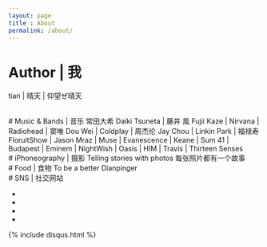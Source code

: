 ```yaml
---
layout: page
title : About
permalink: /about/
---
```

# Author | 我 
tian | 晴天 | 仰望ぜ晴天   

<br>
# Music & Bands | 音乐 
常田大希 Daiki Tsuneta | 藤井 風 Fujii Kaze | Nirvana | Radiohead | 窦唯 Dou Wei | Coldplay | 周杰伦 Jay Chou | Linkin Park | 福禄寿 FloruitShow | Jason Mraz | Muse | Evanescence | Keane | Sum 41 | Budapest | Eminem | NightWish | Oasis | HIM | Travis | Thirteen Senses 

<br>
# iPhoneography | 摄影
Telling stories with photos 每张照片都有一个故事


<br>
# Food | 食物  
To be a better Dianpinger  <a class="dianping" href="http://www.dianping.com/member/44509194"><i class="fd icon-dianping"></i></a>

<br>
# SNS | 社交网站
<div>
	<ul class="social">
	    <li><a class="douban" target="_blank" href="http://www.douban.com/people/annieqt/"><i
	        class="fd icon-douban"></i></a>
	    </li> 
	    <li><a class="wangyiyunyinyue" target="_blank" href="https://music.163.com/#/user/home?id=52467665"><i
	        class="fd icon-wangyiyunyinyue"></i></a>
	    </li> 
	    <li><a class="github" target="_blank" href="https://github.com/annieqt"><i class="fa fa-github glyph"></i></a>
	    </li>
	    <li><a class="leetcode" target="_blank" href="https://discuss.leetcode.com/user/annieqt">
	    <i class="fa fa-code"></i></a>
	    </li>
	</ul>
</div>
<div>
  {% include disqus.html %}               
</div>
